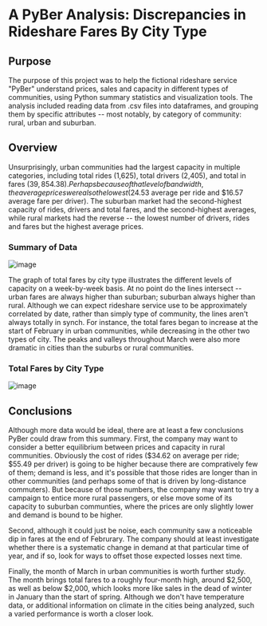 # A PyBer Analysis: Discrepancies in Rideshare Fares By City Type
## Purpose

The purpose of this project was to help the fictional rideshare service "PyBer" understand prices, sales and capacity in different types of communities, using Python summary
statistics and visualization tools. The analysis included reading data from .csv files into dataframes, and grouping them by specific attributes -- most notably, by category of community: rural, urban and suburban. 

## Overview

Unsurprisingly, urban communities had the largest capacity in multiple categories, including total rides (1,625), total drivers (2,405), and total in fares ($39,854.38). Perhaps because of that level of bandwidth, the average prices were also the lowest ($24.53 average per ride and $16.57 average fare per driver). The suburban market had the second-highest capacity of rides, drivers and total fares, and the second-highest averages, while rural markets had the reverse -- the lowest number of drivers, rides and fares but the highest average prices.

### Summary of Data

![image](https://user-images.githubusercontent.com/1015285/120113807-d37aaf80-c141-11eb-8320-59be159385be.png)

The graph of total fares by city type illustrates the different levels of capacity on a week-by-week basis. At no point do the lines intersect -- urban fares are always higher than suburban; suburban always higher than rural. Although we can expect rideshare service use to be approximately correlated by date, rather than simply type of community, the lines aren't always totally in synch. For instance, the total fares began to increase at the start of February in urban communities, while decreasing in the other two types of city. The peaks and valleys throughout March were also more dramatic in cities than the suburbs or rural communities.

### Total Fares by City Type

![image](https://user-images.githubusercontent.com/1015285/120114797-6f0e1f00-c146-11eb-944d-bef81a1abd97.png)

## Conclusions

Although more data would be ideal, there are at least a few conclusions PyBer could draw from this summary. First, the company may want to consider a better equilibrium between prices and capacity in rural communities. Obviously the cost of rides ($34.62 on average per ride; $55.49 per driver) is going to be higher because there are compratively few of them; demand is less, and it's possible that those rides are longer than in other communities (and perhaps some of that is driven by long-distance commuters). But because of those numbers, the company may want to try a campaign to entice more rural passengers, or else move some of its capacity to suburban communties, where the prices are only slightly lower and demand is bound to be higher.

Second, although it could just be noise, each community saw a noticeable dip in fares at the end of Februrary. The company should at least investigate whether there is a systematic change in demand at that particular time of year, and if so, look for ways to offset those expected losses next time. 

Finally, the month of March in urban communities is worth further study. The month brings total fares to a roughly four-month high, around $2,500, as well as below $2,000, which looks more like sales in the dead of winter in January than the start of spring. Although we don't have temperature data, or additional information on climate in the cities being analyzed, such a varied performance is worth a closer look.
